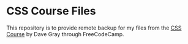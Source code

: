 # CSS Course Files
This repository is to provide remote backup for my files from the [CSS Course](https://youtu.be/OXGznpKZ_sA) by Dave Gray through FreeCodeCamp. 
